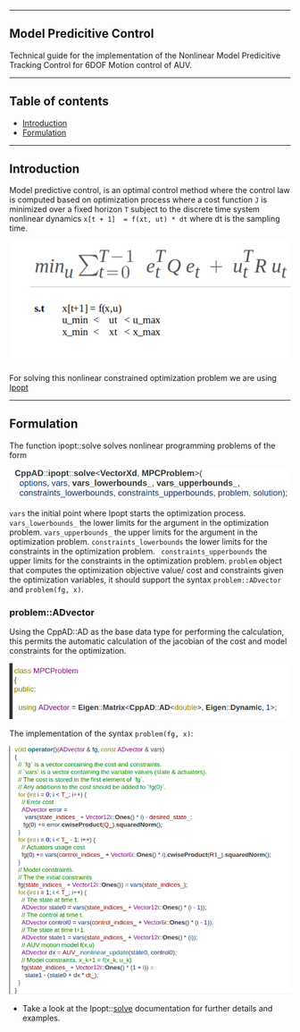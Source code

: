 --------
Model Predicitive Control
------

Technical guide for the implementation of the Nonlinear Model Predicitive Tracking Control for 6DOF Motion control of AUV.

--------
Table of contents
------

* [Introduction](#Introduction)
* [Formulation](#Formulation)

--------
Introduction
------

Model predictive control, is an optimal control method where the control law is computed based on optimization process where a cost function `J` is minimized over a fixed horizon `T` subject to the discrete time system nonlinear dynamics `x[t + 1]  = f(xt, ut) * dt` where dt is the sampling time.

![mpc_problem](./mpc_problem.png)

For solving this  nonlinear constrained optimization problem we are using [Ipopt](https://github.com/coin-or/Ipopt)

--------
Formulation
------

The function ipopt::solve solves nonlinear programming problems of the form

![ipopt_problem](./ipopt_problem.png)

` vars `  the initial point where Ipopt starts the optimization process.
` vars_lowerbounds_ ` the lower limits for the argument in the optimization problem.
` vars_upperbounds_ ` the upper limits for the argument in the optimization problem.
` constraints_lowerbounds ` the lower limits for the constraints in the optimization problem.
` constraints_upperbounds` the upper limits for the constraints in the optimization problem.
` problem ` object that computes the optimization objective value/ cost and constraints given the optimization variables,  it should support the syntax `problem::ADvector` and `problem(fg, x)`.

### problem::ADvector

Using the CppAD::AD<double> as the base data type for performing the calculation, this permits the automatic calculation of the jacobian of the cost and model constraints for the optimization.

![ADvector](./ADvector.png)

The implementation of the syntax `problem(fg, x)`:

![fg](./fg.png)


* Take a look at the Ipopt::[solve](https://coin-or.github.io/CppAD/doc/ipopt_solve.htm) documentation for further details and examples.


